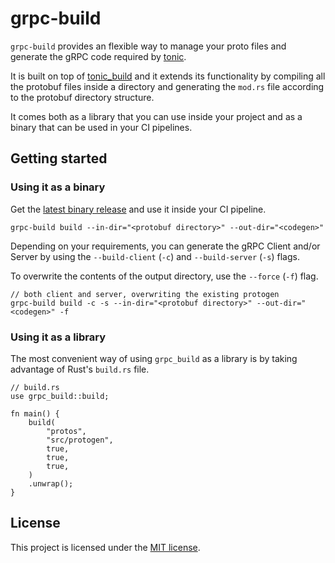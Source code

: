 # grpc-build

`grpc-build` provides an flexible way to manage your proto files and generate
the gRPC code required by [tonic](https://github.com/hyperium/tonic).

It is built on top of [tonic_build](https://github.com/hyperium/tonic/tree/master/tonic-build)
and it extends its functionality by compiling all the protobuf files inside a
directory and generating the `mod.rs` file according to the protobuf directory structure.

It comes both as a library that you can use inside your project and as a binary
that can be used in your CI pipelines.


## Getting started

### Using it as a binary
Get the [latest binary release](https://github.com/stefandanaita/grpc-build/releases)
and use it inside your CI pipeline.
```
grpc-build build --in-dir="<protobuf directory>" --out-dir="<codegen>"
```

Depending on your requirements, you can generate the gRPC Client and/or Server by
using the `--build-client` (`-c`) and `--build-server` (`-s`) flags.

To overwrite the contents of the output directory, use the `--force` (`-f`) flag.

```
// both client and server, overwriting the existing protogen
grpc-build build -c -s --in-dir="<protobuf directory>" --out-dir="<codegen>" -f
```

### Using it as a library
The most convenient way of using `grpc_build` as a library is by taking advantage
of Rust's `build.rs` file.

```
// build.rs
use grpc_build::build;

fn main() {
    build(
        "protos",
        "src/protogen",
        true,
        true,
        true,
    )
    .unwrap();
}
```


## License
This project is licensed under the [MIT license](https://github.com/stefandanaita/grpc-build/blob/master/LICENSE).
